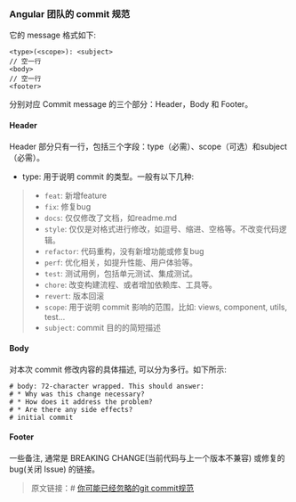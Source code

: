 ### Angular 团队的 commit 规范
它的 message 格式如下:
```
<type>(<scope>): <subject>
// 空一行
<body>
// 空一行
<footer>
```
分别对应 Commit message 的三个部分：Header，Body 和 Footer。

#### Header
Header 部分只有一行，包括三个字段：type（必需）、scope（可选）和subject（必需）。

- type: 用于说明 commit 的类型。一般有以下几种:

> - `feat`: 新增feature
> - `fix`: 修复bug
> - `docs`: 仅仅修改了文档，如readme.md
> - `style`: 仅仅是对格式进行修改，如逗号、缩进、空格等。不改变代码逻辑。
> - `refactor`: 代码重构，没有新增功能或修复bug
> - `perf`: 优化相关，如提升性能、用户体验等。
> - `test`: 测试用例，包括单元测试、集成测试。
> - `chore`: 改变构建流程、或者增加依赖库、工具等。
> - `revert`: 版本回滚
> - `scope`: 用于说明 commit 影响的范围，比如: views, component, utils, test...
> - `subject`: commit 目的的简短描述
#### Body
对本次 commit 修改内容的具体描述, 可以分为多行。如下所示:
```
# body: 72-character wrapped. This should answer:
# * Why was this change necessary?
# * How does it address the problem?
# * Are there any side effects?
# initial commit
```
#### Footer
一些备注, 通常是 BREAKING CHANGE(当前代码与上一个版本不兼容) 或修复的 bug(关闭 Issue) 的链接。


> 原文链接：# [你可能已经忽略的git commit规范](https://segmentfault.com/a/1190000021634111)
